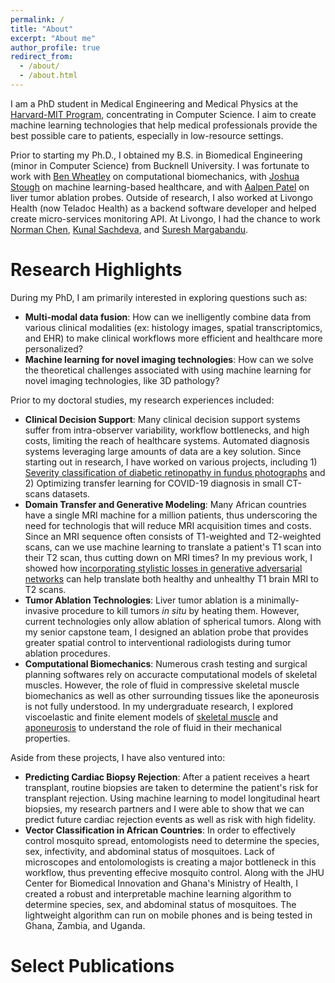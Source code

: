 ```yaml
---
permalink: /
title: "About"
excerpt: "About me"
author_profile: true
redirect_from: 
  - /about/
  - /about.html
---
```


I am a PhD student in Medical Engineering and Medical Physics at the [Harvard-MIT Program]("https://hst.mit.edu/"), concentrating in Computer Science. I aim to create machine learning technologies that help medical professionals provide the best possible care to patients, especially in low-resource settings.  

Prior to starting my Ph.D., I obtained my B.S. in Biomedical Engineering (minor in Computer Science) from Bucknell University. I was fortunate to work with [Ben Wheatley]("http://wheatley.scholar.bucknell.edu/") on computational biomechanics, with [Joshua Stough]("http://eg.bucknell.edu/~jvs008/") on  machine learning-based healthcare, and with [Aalpen Patel]("https://www.linkedin.com/in/aalpenpatel/") on liver tumor ablation probes. Outside of research, I also worked at Livongo Health (now Teladoc Health) as a backend software developer and helped create micro-services monitoring API. At Livongo, I had the chance to work [Norman Chen]("https://www.linkedin.com/in/norm/"), [Kunal Sachdeva]("https://www.linkedin.com/in/kunalsachdeva7/"), and [Suresh Margabandu]("https://www.linkedin.com/in/sureshm/").  

								
Research Highlights
======
During my PhD, I am primarily interested in exploring questions such as:
- **Multi-modal data fusion**: How can we inelligently combine data from various clinical modalities (ex: histology images, spatial transcriptomics, and EHR) to make clinical workflows more efficient and healthcare more personalized?
- **Machine learning for novel imaging technologies**: How can we solve the theoretical challenges associated with using machine learning for novel imaging technologies, like 3D pathology?

Prior to my doctoral studies, my research experiences included:
- **Clinical Decision Support**: Many clinical decision support systems suffer from intra-observer variability, workflow bottlenecks, and high costs, limiting the reach of healthcare systems. Automated diagnosis systems leveraging large amounts of data are a key solution. Since starting out in research, I have worked on various projects, including 1) [Severity classification of diabetic retinopathy in fundus photographs](https://scholar.google.com/citations?view_op=view_citation&hl=en&user=4Z2Qu_YAAAAJ&citation_for_view=4Z2Qu_YAAAAJ:zYLM7Y9cAGgC) and 2) Optimizing transfer learning for COVID-19 diagnosis in small CT-scans datasets.   
- **Domain Transfer and Generative Modeling**: Many African countries have a single MRI machine for a million patients, thus underscoring the need for technologis that will reduce MRI acquisition times and costs. Since an MRI sequence often consists of T1-weighted and T2-weighted scans, can we use machine learning to translate a patient's T1 scan into their T2 scan, thus cutting down on MRI times? In my previous work, I showed how [incorporating stylistic losses in generative adversarial networks](https://scholar.google.com/citations?view_op=view_citation&hl=en&user=4Z2Qu_YAAAAJ&citation_for_view=4Z2Qu_YAAAAJ:WF5omc3nYNoC) can help translate both healthy and unhealthy T1 brain MRI to T2 scans. 
- **Tumor Ablation Technologies**: Liver tumor ablation is a minimally-invasive procedure to kill tumors *in situ* by heating them. However, current technologies only allow ablation of spherical tumors. Along with my senior capstone team, I designed an ablation probe that provides greater spatial control to interventional radiologists during tumor ablation procedures.
- **Computational Biomechanics**: Numerous crash testing and surgical planning softwares rely on accuracte computational models of skeletal muscles. However, the role of fluid in compressive skeletal muscle biomechanics as well as other surrounding tissues like the aponeurosis is not fully understood. In my undergraduate research, I explored viscoelastic and finite element models of [skeletal muscle](https://scholar.google.com/citations?view_op=view_citation&hl=en&user=4Z2Qu_YAAAAJ&citation_for_view=4Z2Qu_YAAAAJ:u5HHmVD_uO8C) and [aponeurosis](https://scholar.google.com/citations?view_op=view_citation&hl=en&user=4Z2Qu_YAAAAJ&citation_for_view=4Z2Qu_YAAAAJ:u-x6o8ySG0sC) to understand the role of fluid in their mechanical properties.   

Aside from these projects, I have also ventured into:
- **Predicting Cardiac Biopsy Rejection**: After a patient receives a heart transplant, routine biopsies are taken to determine the patient's risk for transplant rejection. Using machine learning to model longitudinal heart biopsies, my research partners and I were able to show that we can predict future cardiac rejection events as well as risk with high fidelity. 
- **Vector Classification in African Countries**: In order to effectively control mosquito spread, entomologists need to determine the species, sex, infectivity, and abdominal status of mosquitoes. Lack of microscopes and entolomologists is creating a major bottleneck in this workflow, thus preventing effecive mosquito control. Along with the JHU Center for Biomedical Innovation and Ghana's Ministry of Health, I created a robust and interpretable machine learning algorithm to determine species, sex, and abdominal status of mosquitoes. The lightweight algorithm can run on mobile phones and is being tested in Ghana, Zambia, and Uganda.  


Select Publications
======



